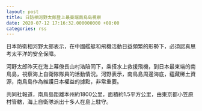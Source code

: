 ```yaml
---
layout: post
title: 日防相河野太郎登上最東端南鳥島視察
date: 2020-07-12 17:16:32.000000000 +08:00
categories: rss
---
```


日本防衛相河野太郎表示，在中國艦艇和飛機活動日益頻繁的形勢下，必須認真思考太平洋的安全保障。

河野太郎昨天在海上幕僚長山村浩陪同下，乘搭水上救援飛機，到日本最東端的南鳥島，視察海上自衛隊隊員的活動情況。河野表示，南鳥島周邊海底，蘊藏稀土資源，南鳥島作為維護日本權益的據點，非常重要。

共同社報道，南鳥島距離本州約1800公里，面積約1.5平方公里，由東京都小笠原村管轄，海上自衛隊派出十多人在島上駐守。
